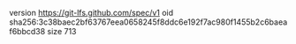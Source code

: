 version https://git-lfs.github.com/spec/v1
oid sha256:3c38baec2bf63767eea0658245f8ddc6e192f7ac980f1455b2c6baeaf6bbcd38
size 713
